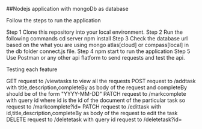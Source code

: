 ##Nodejs application with mongoDb as database

Follow the steps to run the application 

Step 1 
Clone this repository into your local environment.
Step 2 
Run the following commands 
cd server
npm install
Step 3
Check the database url based on the what you are using mongo atlas[cloud] or compass[local] in the db folder connect.js file.
Step 4
npm start to run the application
Step 5 
Use Postman or any other api flatform to send requests and test the api.


Testing each feature

GET request to /viewtasks to view all the requests
POST request to /addtask with title,description,completeBy as body of the request and completeBy should be of the form "YYYY-MM-DD"
PATCH request to /markcomplete with query id where id is the id of the document of the particular task so request to /markcomplete?id=
PATCH request to /edittask with id,title,description,completeBy as body of the request to edit the task
DELETE request to /deletetask with query id request to /deletetask?id=


